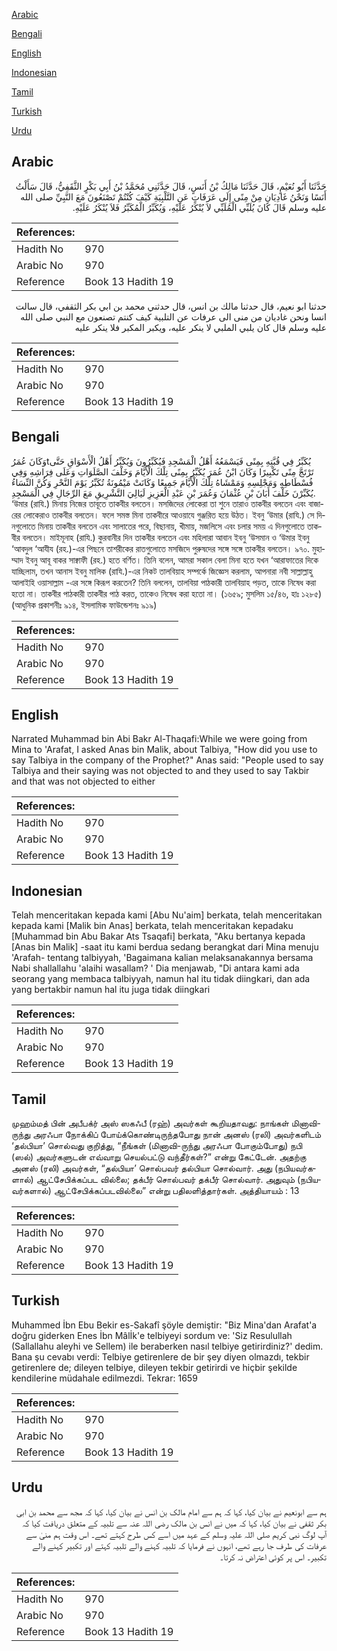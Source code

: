 [Arabic](#arabic)

[Bengali](#bengali)

[English](#english)

[Indonesian](#indonesian)

[Tamil](#tamil)

[Turkish](#turkish)

[Urdu](#urdu)

## Arabic


<div dir="rtl" lang="ar" style={{fontSize:'larger',backgroundColor:'#f8f9fa',padding:20}}>
حَدَّثَنَا أَبُو نُعَيْمٍ، قَالَ حَدَّثَنَا مَالِكُ بْنُ أَنَسٍ، قَالَ حَدَّثَنِي مُحَمَّدُ بْنُ أَبِي بَكْرٍ الثَّقَفِيُّ، قَالَ سَأَلْتُ أَنَسًا وَنَحْنُ غَادِيَانِ مِنْ مِنًى إِلَى عَرَفَاتٍ عَنِ التَّلْبِيَةِ كَيْفَ كُنْتُمْ تَصْنَعُونَ مَعَ النَّبِيِّ صلى الله عليه وسلم قَالَ كَانَ يُلَبِّي الْمُلَبِّي لاَ يُنْكَرُ عَلَيْهِ، وَيُكَبِّرُ الْمُكَبِّرُ فَلاَ يُنْكَرُ عَلَيْهِ‏.‏
</div>
<div style={{backgroundColor:'#f8f9fa',padding:20, marginBottom: 10}}><table> <thead> <tr> <th>References:</th> <th></th> </tr> </thead> <tbody><tr><td>Hadith No</td><td>970</td></tr><tr><td>Arabic No</td><td>970</td></tr><tr><td>Reference</td><td>Book 13 Hadith 19</td></tr></tbody></table></div>


<div dir="rtl" lang="ar" style={{fontSize:'larger',backgroundColor:'#f8f9fa',padding:20}}>
حدثنا ابو نعيم، قال حدثنا مالك بن انس، قال حدثني محمد بن ابي بكر الثقفي، قال سالت انسا ونحن غاديان من منى الى عرفات عن التلبية كيف كنتم تصنعون مع النبي صلى الله عليه وسلم قال كان يلبي الملبي لا ينكر عليه، ويكبر المكبر فلا ينكر عليه
</div>
<div style={{backgroundColor:'#f8f9fa',padding:20, marginBottom: 10}}><table> <thead> <tr> <th>References:</th> <th></th> </tr> </thead> <tbody><tr><td>Hadith No</td><td>970</td></tr><tr><td>Arabic No</td><td>970</td></tr><tr><td>Reference</td><td>Book 13 Hadith 19</td></tr></tbody></table></div>

## Bengali


<div dir="ltr" lang="bn" style={{fontSize:'larger',backgroundColor:'#f8f9fa',padding:20}}>
وَكَانَ عُمَرُtيُكَبِّرُ فِي قُبَّتِهِ بِمِنًى فَيَسْمَعُهُ أَهْلُ الْمَسْجِدِ فَيُكَبِّرُونَ وَيُكَبِّرُ أَهْلُ الْأَسْوَاقِ حَتَّى تَرْتَجَّ مِنًى تَكْبِيرًا وَكَانَ ابْنُ عُمَرَ يُكَبِّرُ بِمِنًى تِلْكَ الْأَيَّامَ وَخَلْفَ الصَّلَوَاتِ وَعَلَى فِرَاشِهِ وَفِي فُسْطَاطِهِ وَمَجْلِسِهِ وَمَمْشَاهُ تِلْكَ الْأَيَّامَ جَمِيعًا وَكَانَتْ مَيْمُونَةُ تُكَبِّرُ يَوْمَ النَّحْرِ وَكُنَّ النِّسَاءُ يُكَبِّرْنَ خَلْفَ أَبَانَ بْنِ عُثْمَانَ وَعُمَرَ بْنِ عَبْدِ الْعَزِيزِ لَيَالِيَ التَّشْرِيقِ مَعَ الرِّجَالِ فِي الْمَسْجِدِ. ‘উমার (রাযি.) মিনায় নিজের তাবূতে তাকবীর বলতেন। মসজিদের লোকেরা তা শুনে তারাও তাকবীর বলতেন এবং বাজারের লোকেরাও তাকবীর বলতেন। ফলে সমস্ত মিনা তাকবীরে আওয়াযে গুঞ্জরিত হয়ে উঠত। ইবনু ‘উমার (রাযি.) সে দিনগুলোতে মিনায় তাকবীর বলতেন এবং সালাতের পরে, বিছানায়, খীমায়, মজলিসে এবং চলার সময় এ দিনগুলোতে তাকবীর বলতেন। মাইমূনাহ (রাযি.) কুরবানীর দিন তাকবীর বলতেন এবং মহিলারা আবান ইবনু ‘উসমান ও ‘উমার ইবনু ‘আবদুল ‘আযীয (রহ.)-এর পিছনে তাশরীকের রাতগুলোতে মসজিদে পুরুষদের সঙ্গে সঙ্গে তাকবীর বলতেন। ৯৭০. মুহাম্মাদ ইবনু আবূ বাকর সাক্বাফী (রহ.) হতে বর্ণিত। তিনি বলেন, আমরা সকাল বেলা মিনা হতে যখন ‘আরাফাতের দিকে যাচ্ছিলাম, তখন আনাস ইবনু মালিক (রাযি.)-এর নিকট তালবিয়াহ সম্পর্কে জিজ্ঞেস করলাম, আপনারা নবী সাল্লাল্লাহু আলাইহি ওয়াসাল্লাম -এর সঙ্গে কিরূপ করতেন? তিনি বললেন, তালবিয়া পাঠকারী তালবিয়াহ পড়ত, তাকে নিষেধ করা হতো না। তাকবীর পাঠকারী তাকবীর পাঠ করত, তাকেও নিষেধ করা হতো না। (১৬৫৯; মুসলিম ১৫/৪৬, হাঃ ১২৮৫) (আধুনিক প্রকাশনীঃ ৯১৪, ইসলামিক ফাউন্ডেশনঃ ৯১৯)
</div>
<div style={{backgroundColor:'#f8f9fa',padding:20, marginBottom: 10}}><table> <thead> <tr> <th>References:</th> <th></th> </tr> </thead> <tbody><tr><td>Hadith No</td><td>970</td></tr><tr><td>Arabic No</td><td>970</td></tr><tr><td>Reference</td><td>Book 13 Hadith 19</td></tr></tbody></table></div>

## English


<div dir="ltr" lang="en" style={{fontSize:'larger',backgroundColor:'#f8f9fa',padding:20}}>
Narrated Muhammad bin Abi Bakr Al-Thaqafi:While we were going from Mina to 'Arafat, I asked Anas bin Malik, about Talbiya, "How did you use to say Talbiya in the company of the Prophet?" Anas said: "People used to say Talbiya and their saying was not objected to and they used to say Takbir and that was not objected to either
</div>
<div style={{backgroundColor:'#f8f9fa',padding:20, marginBottom: 10}}><table> <thead> <tr> <th>References:</th> <th></th> </tr> </thead> <tbody><tr><td>Hadith No</td><td>970</td></tr><tr><td>Arabic No</td><td>970</td></tr><tr><td>Reference</td><td>Book 13 Hadith 19</td></tr></tbody></table></div>

## Indonesian


<div dir="ltr" lang="id" style={{fontSize:'larger',backgroundColor:'#f8f9fa',padding:20}}>
Telah menceritakan kepada kami [Abu Nu'aim] berkata, telah menceritakan kepada kami [Malik bin Anas] berkata, telah menceritakan kepadaku [Muhammad bin Abu Bakar Ats Tsaqafi] berkata, "Aku bertanya kepada [Anas bin Malik] -saat itu kami berdua sedang berangkat dari Mina menuju 'Arafah- tentang talbiyyah, 'Bagaimana kalian melaksanakannya bersama Nabi shallallahu 'alaihi wasallam? ' Dia menjawab, "Di antara kami ada seorang yang membaca talbiyyah, namun hal itu tidak diingkari, dan ada yang bertakbir namun hal itu juga tidak diingkari
</div>
<div style={{backgroundColor:'#f8f9fa',padding:20, marginBottom: 10}}><table> <thead> <tr> <th>References:</th> <th></th> </tr> </thead> <tbody><tr><td>Hadith No</td><td>970</td></tr><tr><td>Arabic No</td><td>970</td></tr><tr><td>Reference</td><td>Book 13 Hadith 19</td></tr></tbody></table></div>

## Tamil


<div dir="ltr" lang="ta" style={{fontSize:'larger',backgroundColor:'#f8f9fa',padding:20}}>
முஹம்மத் பின் அபீபக்ர் அஸ் ஸகஃபீ (ரஹ்) அவர்கள் கூறியதாவது: நாங்கள் மினாவி-ருந்து அரஃபா நோக்கிப் போய்க்கொண்டிருந்தபோது நான் அனஸ் (ரலி) அவர்களிடம் ‘தல்பியா’ சொல்வது குறித்து, “நீங்கள் (மினாவி-ருந்து அரஃபா போகும்போது) நபி (ஸல்) அவர்களுடன் எவ்வாறு செயல்பட்டு வந்தீர்கள்?” என்று கேட்டேன். அதற்கு அனஸ் (ரலி) அவர்கள், “தல்பியா’ சொல்பவர் தல்பியா சொல்வார். அது (நபியவர்களால்) ஆட்சேபிக்கப்பட வில்லை; தக்பீர் சொல்பவர் தக்பீர் சொல்வார். அதுவும் (நபியவர்களால்) ஆட்சேபிக்கப்படவில்லை” என்று பதிலளித்தார்கள். அத்தியாயம் : 13
</div>
<div style={{backgroundColor:'#f8f9fa',padding:20, marginBottom: 10}}><table> <thead> <tr> <th>References:</th> <th></th> </tr> </thead> <tbody><tr><td>Hadith No</td><td>970</td></tr><tr><td>Arabic No</td><td>970</td></tr><tr><td>Reference</td><td>Book 13 Hadith 19</td></tr></tbody></table></div>

## Turkish


<div dir="ltr" lang="tr" style={{fontSize:'larger',backgroundColor:'#f8f9fa',padding:20}}>
Muhammed İbn Ebu Bekir es-Sakafî şöyle demiştir: "Biz Mina'dan Arafat'a doğru giderken Enes İbn Mâlİk'e telbiyeyi sordum ve: 'Siz Resulullah (Sallallahu aleyhi ve Sellem) ile beraberken nasıl telbiye getirirdiniz?' dedim. Bana şu cevabı verdi: Telbiye getirenlere de bir şey diyen olmazdı, tekbir getirenlere de; dileyen telbiye, dileyen tekbir getirirdi ve hiçbir şekilde kendilerine müdahale edil­mezdi. Tekrar: 1659
</div>
<div style={{backgroundColor:'#f8f9fa',padding:20, marginBottom: 10}}><table> <thead> <tr> <th>References:</th> <th></th> </tr> </thead> <tbody><tr><td>Hadith No</td><td>970</td></tr><tr><td>Arabic No</td><td>970</td></tr><tr><td>Reference</td><td>Book 13 Hadith 19</td></tr></tbody></table></div>

## Urdu


<div dir="rtl" lang="ur" style={{fontSize:'larger',backgroundColor:'#f8f9fa',padding:20}}>
ہم سے ابونعیم نے بیان کیا، کہا کہ ہم سے امام مالک بن انس نے بیان کیا، کہا کہ مجھ سے محمد بن ابی بکر ثقفی نے بیان کیا، کہا کہ میں نے انس بن مالک رضی اللہ عنہ سے تلبیہ کے متعلق دریافت کیا کہ آپ لوگ نبی کریم صلی اللہ علیہ وسلم کے عہد میں اسے کس طرح کہتے تھے۔ اس وقت ہم منیٰ سے عرفات کی طرف جا رہے تھے، انہوں نے فرمایا کہ تلبیہ کہنے والے تلبیہ کہتے اور تکبیر کہنے والے تکبیر۔ اس پر کوئی اعتراض نہ کرتا۔
</div>
<div style={{backgroundColor:'#f8f9fa',padding:20, marginBottom: 10}}><table> <thead> <tr> <th>References:</th> <th></th> </tr> </thead> <tbody><tr><td>Hadith No</td><td>970</td></tr><tr><td>Arabic No</td><td>970</td></tr><tr><td>Reference</td><td>Book 13 Hadith 19</td></tr></tbody></table></div>